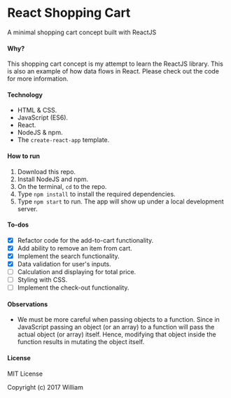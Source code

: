 # React Shopping Cart
A minimal shopping cart concept built with ReactJS

#### Why?

This shopping cart concept is my attempt to learn the ReactJS library. This is also an example of how data flows in React. Please check out the code for more information.

#### Technology

- HTML & CSS.
- JavaScript (ES6).
- React.
- NodeJS & npm.
- The `create-react-app` template.

#### How to run

1. Download this repo.
2. Install NodeJS and npm.
3. On the terminal, `cd` to the repo.
4. Type `npm install` to install the required dependencies.
5. Type `npm start` to run. The app will show up under a local development server.

#### To-dos

- [x] Refactor code for the add-to-cart functionality.
- [x] Add ability to remove an item from cart.
- [x] Implement the search functionality.
- [x] Data validation for user's inputs.
- [ ] Calculation and displaying for total price.
- [ ] Styling with CSS.
- [ ] Implement the check-out functionality.

#### Observations

- We must be more careful when passing objects to a function. Since in JavaScript passing an object (or an array) to a function will pass the actual object (or array) itself. Hence, modifying that object inside the function results in mutating the object itself.

#### License

MIT License

Copyright (c) 2017 William